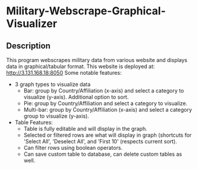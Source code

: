 # Military-Webscrape-Graphical-Visualizer

## Description

This program webscrapes military data from various website and displays data in graphical/tabular format. This website is deployed at: http://3.131.168.18:8050
Some notable features:
- 3 graph types to visualize data
     - Bar: group by Country/Affiliation (x-axis) and select a category to visualize (y-axis). Additional option to sort.
     - Pie: group by Country/Affiliation and select a category to visualize.
     - Multi-bar: group by Country/Affiliation (x-axis) and select a category group to visualize (y-axis). 
- Table Features:
     - Table is fully editable and will display in the graph.
     - Selected or filtered rows are what will display in graph (shortcuts for 'Select All', 'Deselect All', and 'First 10' (respects current sort).
     - Can filter rows using boolean operators. 
     - Can save custom table to database, can delete custom tables as well. 







